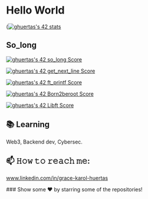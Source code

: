 # Hello World 

([![ghuertas's 42 stats](https://badge42.vercel.app/api/v2/cl6z6v8ln01190gmmomc0sqi9/stats?cursusId=21&coalitionId=66)](https://github.com/JaeSeoKim/badge42)
## So_long
[![ghuertas's 42 so_long Score](https://badge42.vercel.app/api/v2/cl6z6v8ln01190gmmomc0sqi9/project/2644047)](https://github.com/JaeSeoKim/badge42)

[![ghuertas's 42 get_next_line Score](https://badge42.vercel.app/api/v2/cl6z6v8ln01190gmmomc0sqi9/project/2592176)](https://github.com/JaeSeoKim/badge42)

[![ghuertas's 42 ft_printf Score](https://badge42.vercel.app/api/v2/cl6z6v8ln01190gmmomc0sqi9/project/2585017)](https://github.com/JaeSeoKim/badge42)

[![ghuertas's 42 Born2beroot Score](https://badge42.vercel.app/api/v2/cl6z6v8ln01190gmmomc0sqi9/project/2563138)](https://github.com/JaeSeoKim/badge42)

[![ghuertas's 42 Libft Score](https://badge42.vercel.app/api/v2/cl6z6v8ln01190gmmomc0sqi9/project/2536424)](https://github.com/JaeSeoKim/badge42)

## 📚 Learning
Web3, Backend dev, Cybersec.

## 📫 𝙷𝚘𝚠 𝚝𝚘 𝚛𝚎𝚊𝚌𝚑 𝚖𝚎:
www.linkedin.com/in/grace-karol-huertas

<div align="left">
### Show some ❤️ by starring some of the repositories!

</div>
